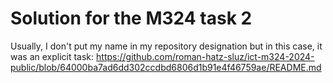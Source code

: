 # Solution for the M324 task 2

Usually, I don't put my name in my repository designation but in this case, it was an explicit task: https://github.com/roman-hatz-sluz/ict-m324-2024-public/blob/64000ba7ad6dd302ccdbd6806d1b91e4f46759ae/README.md
